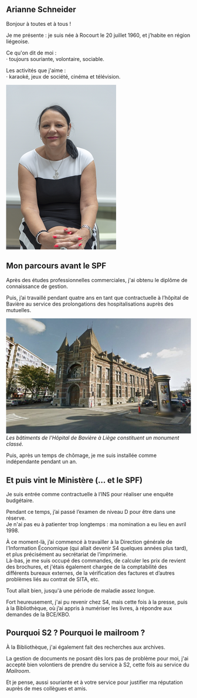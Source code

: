 <link rel="stylesheet" href="S2.css">
<link rel="stylesheet" href="foghorn2.css">

## Arianne Schneider 

Bonjour à toutes et à tous !

Je me présente : je suis née à Rocourt le 20 juillet 1960, et j’habite en région liégeoise.

Ce qu'on dit de moi :  
&middot; toujours souriante, volontaire, sociable.

Les activités que j'aime :  
&middot; karaoké, jeux de société, cinéma et télévision.

![](Arianne_Schneider.png)

## Mon parcours avant le SPF

Après des études professionnelles commerciales, j'ai obtenu le diplôme de connaissance de gestion.

Puis, j’ai travaillé pendant quatre ans en tant que contractuelle à l’hôpital de Bavière au service des prolongations des hospitalisations auprès des mutuelles.

![](Baviere.png)
*Les bâtiments de l'Hôpital de Bavière à Liège constituent un monument classé.*

Puis, après un temps de chômage, je me suis installée comme indépendante pendant un an.

## Et puis vint le Ministère (... et le SPF)

Je suis entrée comme contractuelle à l’INS pour réaliser une enquête budgétaire.

Pendant ce temps, j’ai passé l’examen de niveau D pour être dans une réserve.  
Je n'ai pas eu à patienter trop longtemps : ma nomination a eu lieu en avril 1998. 

&Agrave; ce moment-là, j’ai commencé à travailler à la Direction générale de l'Information &Eacute;conomique (qui allait devenir S4 quelques années plus tard), et plus précisément au secrétariat de l’imprimerie.  
Là-bas, je me suis occupé des commandes, de calculer les prix de revient des brochures, et j'étais également chargée de la comptabilité des différents bureaux externes, de la vérification des factures et d’autres problèmes liés au contrat de SITA, etc.

Tout allait bien, jusqu'à une période de maladie assez longue.

Fort heureusement, j'ai pu revenir chez S4, mais cette fois à la presse, puis à la Bibliothèque, où j’ai appris à numériser les livres, à répondre aux demandes de la BCE/KBO.

## Pourquoi S2 ? Pourquoi le mailroom ?

&Agrave; la Bibliothèque, j'ai également fait des recherches aux archives. 

La gestion de documents ne posant dès lors pas de problème pour moi, j'ai accepté bien volontiers de prendre du service à S2, cette fois au service du *Mailroom*.

Et je pense, aussi souriante et à votre service pour justifier ma réputation auprès de mes collègues et amis.


